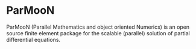 # ParMooN
ParMooN (Parallel Mathematics and object oriented Numerics) is an open source finite element package for the scalable (parallel) solution of partial differential equations.
